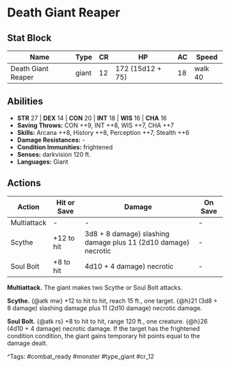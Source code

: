 # Death Giant Reaper

## Stat Block

| Name | Type | CR | HP | AC | Speed |
|------|------|----|----|----|-------|
| Death Giant Reaper | giant | 12 | 172 (15d12 + 75) | 18 | walk 40 |

## Abilities

- **STR** 27 | **DEX** 14 | **CON** 20 | **INT** 18 | **WIS** 16 | **CHA** 16
- **Saving Throws:** CON ++9, INT ++8, WIS ++7, CHA ++7  
- **Skills:** Arcana ++8, History ++8, Perception ++7, Stealth ++6  
- **Damage Resistances:** -  
- **Condition Immunities:** frightened  
- **Senses:** darkvision 120 ft.  
- **Languages:** Giant


## Actions

| Action | Hit or Save | Damage | On Save |
|--------|--------------|--------|----------|
| Multiattack | - | - | - |
| Scythe | +12 to hit | 3d8 + 8 damage) slashing damage plus 11 (2d10 damage) necrotic | - |
| Soul Bolt | +8 to hit | 4d10 + 4 damage) necrotic | - |

**Multiattack.** The giant makes two Scythe or Soul Bolt attacks.

**Scythe.** {@atk mw} +12 to hit to hit, reach 15 ft., one target. {@h}21 (3d8 + 8 damage) slashing damage plus 11 (2d10 damage) necrotic damage.

**Soul Bolt.** {@atk rs} +8 to hit to hit, range 120 ft., one creature. {@h}26 (4d10 + 4 damage) necrotic damage. If the target has the frightened condition condition, the giant gains temporary hit points equal to the damage dealt.


^Tags: #combat_ready #monster #type_giant #cr_12